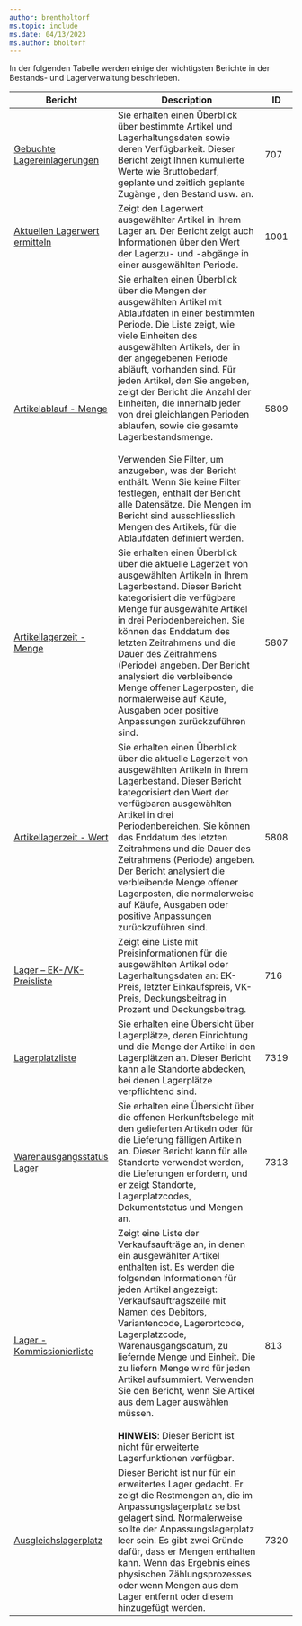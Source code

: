 ```yaml
---
author: brentholtorf
ms.topic: include
ms.date: 04/13/2023
ms.author: bholtorf
---
```


In der folgenden Tabelle werden einige der wichtigsten Berichte in der Bestands- und Lagerverwaltung beschrieben.

| Bericht | Description | ID | 
|---------|---------|---------|
|[Gebuchte Lagereinlagerungen](https://businesscentral.dynamics.com?report=707)|Sie erhalten einen Überblick über bestimmte Artikel und Lagerhaltungsdaten sowie deren Verfügbarkeit. Dieser Bericht zeigt Ihnen kumulierte Werte wie Bruttobedarf, geplante und zeitlich geplante Zugänge , den Bestand usw. an. |707|
|[Aktuellen Lagerwert ermitteln](https://businesscentral.dynamics.com?report=1001)|Zeigt den Lagerwert ausgewählter Artikel in Ihrem Lager an. Der Bericht zeigt auch Informationen über den Wert der Lagerzu- und -abgänge in einer ausgewählten Periode.|1001|
|[Artikelablauf - Menge](https://businesscentral.dynamics.com?report=5809)|Sie erhalten einen Überblick über die Mengen der ausgewählten Artikel mit Ablaufdaten in einer bestimmten Periode. Die Liste zeigt, wie viele Einheiten des ausgewählten Artikels, der in der angegebenen Periode abläuft, vorhanden sind. Für jeden Artikel, den Sie angeben, zeigt der Bericht die Anzahl der Einheiten, die innerhalb jeder von drei gleichlangen Perioden ablaufen, sowie die gesamte Lagerbestandsmenge.<br><br>Verwenden Sie Filter, um anzugeben, was der Bericht enthält. Wenn Sie keine Filter festlegen, enthält der Bericht alle Datensätze. Die Mengen im Bericht sind ausschliesslich Mengen des Artikels, für die Ablaufdaten definiert werden.|5809|
|[Artikellagerzeit - Menge](https://businesscentral.dynamics.com?report=5807)|Sie erhalten einen Überblick über die aktuelle Lagerzeit von ausgewählten Artikeln in Ihrem Lagerbestand. Dieser Bericht kategorisiert die verfügbare Menge für ausgewählte Artikel in drei Periodenbereichen. Sie können das Enddatum des letzten Zeitrahmens und die Dauer des Zeitrahmens (Periode) angeben. Der Bericht analysiert die verbleibende Menge offener Lagerposten, die normalerweise auf Käufe, Ausgaben oder positive Anpassungen zurückzuführen sind.|5807|
|[Artikellagerzeit - Wert](https://businesscentral.dynamics.com?report=5808)|Sie erhalten einen Überblick über die aktuelle Lagerzeit von ausgewählten Artikeln in Ihrem Lagerbestand. Dieser Bericht kategorisiert den Wert der verfügbaren ausgewählten Artikel in drei Periodenbereichen. Sie können das Enddatum des letzten Zeitrahmens und die Dauer des Zeitrahmens (Periode) angeben. Der Bericht analysiert die verbleibende Menge offener Lagerposten, die normalerweise auf Käufe, Ausgaben oder positive Anpassungen zurückzuführen sind.|5808|
|[Lager – EK-/VK-Preisliste](https://businesscentral.dynamics.com?report=716)|Zeigt eine Liste mit Preisinformationen für die ausgewählten Artikel oder Lagerhaltungsdaten an: EK-Preis, letzter Einkaufspreis, VK-Preis, Deckungsbeitrag in Prozent und Deckungsbeitrag. |716|
|[Lagerplatzliste](https://businesscentral.dynamics.com?report=7319)|Sie erhalten eine Übersicht über Lagerplätze, deren Einrichtung und die Menge der Artikel in den Lagerplätzen an. Dieser Bericht kann alle Standorte abdecken, bei denen Lagerplätze verpflichtend sind. |7319|
|[Warenausgangsstatus Lager](https://businesscentral.dynamics.com?report=7313)|Sie erhalten eine Übersicht über die offenen Herkunftsbelege mit den gelieferten Artikeln oder für die Lieferung fälligen Artikeln an. Dieser Bericht kann für alle Standorte verwendet werden, die Lieferungen erfordern, und er zeigt Standorte, Lagerplatzcodes, Dokumentstatus und Mengen an.|7313|
|[Lager - Kommissionierliste](https://businesscentral.dynamics.com?report=813)|Zeigt eine Liste der Verkaufsaufträge an, in denen ein ausgewählter Artikel enthalten ist. Es werden die folgenden Informationen für jeden Artikel angezeigt: Verkaufsauftragszeile mit Namen des Debitors, Variantencode, Lagerortcode, Lagerplatzcode, Warenausgangsdatum, zu liefernde Menge und Einheit. Die zu liefern Menge wird für jeden Artikel aufsummiert. Verwenden Sie den Bericht, wenn Sie Artikel aus dem Lager auswählen müssen.<br><br>**HINWEIS**: Dieser Bericht ist nicht für erweiterte Lagerfunktionen verfügbar.|813|
|[Ausgleichslagerplatz](https://businesscentral.dynamics.com?report=7320)|Dieser Bericht ist nur für ein erweitertes Lager gedacht. Er zeigt die Restmengen an, die im Anpassungslagerplatz selbst gelagert sind. Normalerweise sollte der Anpassungslagerplatz leer sein. Es gibt zwei Gründe dafür, dass er Mengen enthalten kann. Wenn das Ergebnis eines physischen Zählungsprozesses oder wenn Mengen aus dem Lager entfernt oder diesem hinzugefügt werden.|7320|

